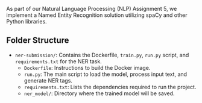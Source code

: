 As part of our Natural Language Processing (NLP) Assignment 5, we implement a Named Entity Recognition solution utilizing spaCy and other Python libraries. 

## Folder Structure

- `ner-submission/`: Contains the Dockerfile, `train.py`, `run.py` script, and `requirements.txt` for the NER task.
  - `Dockerfile`: Instructions to build the Docker image.
  - `run.py`: The main script to load the model, process input text, and generate NER tags.
  - `requirements.txt`: Lists the dependencies required to run the project.
  - `ner_model/`: Directory where the trained model will be saved.

